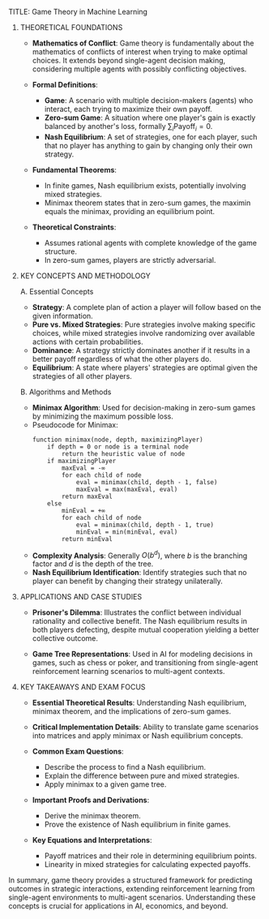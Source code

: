 TITLE: Game Theory in Machine Learning

1. THEORETICAL FOUNDATIONS

   - **Mathematics of Conflict**: Game theory is fundamentally about the mathematics of conflicts of interest when trying to make optimal choices. It extends beyond single-agent decision making, considering multiple agents with possibly conflicting objectives.
   
   - **Formal Definitions**:
     - **Game**: A scenario with multiple decision-makers (agents) who interact, each trying to maximize their own payoff.
     - **Zero-sum Game**: A situation where one player's gain is exactly balanced by another's loss, formally $\sum_{i} \text{Payoff}_i = 0$.
     - **Nash Equilibrium**: A set of strategies, one for each player, such that no player has anything to gain by changing only their own strategy.
   
   - **Fundamental Theorems**:
     - In finite games, Nash equilibrium exists, potentially involving mixed strategies.
     - Minimax theorem states that in zero-sum games, the maximin equals the minimax, providing an equilibrium point.
   
   - **Theoretical Constraints**:
     - Assumes rational agents with complete knowledge of the game structure.
     - In zero-sum games, players are strictly adversarial.

2. KEY CONCEPTS AND METHODOLOGY

   A. Essential Concepts

      - **Strategy**: A complete plan of action a player will follow based on the given information.
      - **Pure vs. Mixed Strategies**: Pure strategies involve making specific choices, while mixed strategies involve randomizing over available actions with certain probabilities.
      - **Dominance**: A strategy strictly dominates another if it results in a better payoff regardless of what the other players do.
      - **Equilibrium**: A state where players' strategies are optimal given the strategies of all other players.

   B. Algorithms and Methods

      - **Minimax Algorithm**: Used for decision-making in zero-sum games by minimizing the maximum possible loss.
      - Pseudocode for Minimax:
        ```
        function minimax(node, depth, maximizingPlayer)
            if depth = 0 or node is a terminal node
                return the heuristic value of node
            if maximizingPlayer
                maxEval = -∞
                for each child of node
                    eval = minimax(child, depth - 1, false)
                    maxEval = max(maxEval, eval)
                return maxEval
            else
                minEval = +∞
                for each child of node
                    eval = minimax(child, depth - 1, true)
                    minEval = min(minEval, eval)
                return minEval
        ```
      - **Complexity Analysis**: Generally $O(b^d)$, where $b$ is the branching factor and $d$ is the depth of the tree.
      - **Nash Equilibrium Identification**: Identify strategies such that no player can benefit by changing their strategy unilaterally.

3. APPLICATIONS AND CASE STUDIES

   - **Prisoner's Dilemma**: Illustrates the conflict between individual rationality and collective benefit. The Nash equilibrium results in both players defecting, despite mutual cooperation yielding a better collective outcome.
   
   - **Game Tree Representations**: Used in AI for modeling decisions in games, such as chess or poker, and transitioning from single-agent reinforcement learning scenarios to multi-agent contexts.

4. KEY TAKEAWAYS AND EXAM FOCUS

   - **Essential Theoretical Results**: Understanding Nash equilibrium, minimax theorem, and the implications of zero-sum games.
   
   - **Critical Implementation Details**: Ability to translate game scenarios into matrices and apply minimax or Nash equilibrium concepts.
   
   - **Common Exam Questions**:
     - Describe the process to find a Nash equilibrium.
     - Explain the difference between pure and mixed strategies.
     - Apply minimax to a given game tree.

   - **Important Proofs and Derivations**: 
     - Derive the minimax theorem.
     - Prove the existence of Nash equilibrium in finite games.

   - **Key Equations and Interpretations**:
     - Payoff matrices and their role in determining equilibrium points.
     - Linearity in mixed strategies for calculating expected payoffs.

In summary, game theory provides a structured framework for predicting outcomes in strategic interactions, extending reinforcement learning from single-agent environments to multi-agent scenarios. Understanding these concepts is crucial for applications in AI, economics, and beyond.